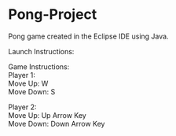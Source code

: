 # Pong-Project
Pong game created in the Eclipse IDE using Java.  

Launch Instructions:  
  
  
Game Instructions:  
Player 1:  
Move Up: W  
Move Down: S  
  
Player 2:   
Move Up: Up Arrow Key  
Move Down: Down Arrow Key 
